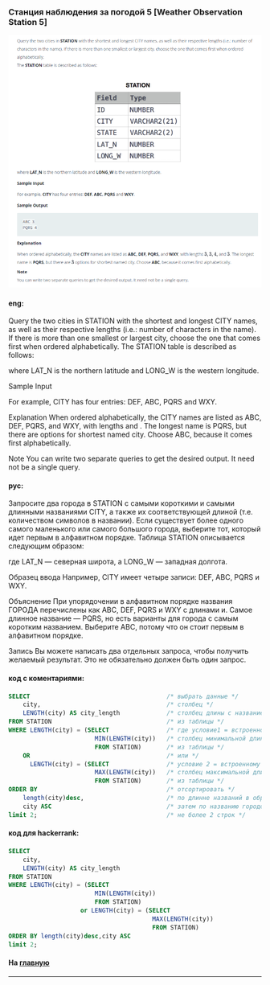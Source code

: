 ### Станция наблюдения за погодой 5 [Weather Observation Station 5]

<img src="./art/10.png" alt="solution" >

#### eng:
Query the two cities in STATION with the shortest and longest CITY names, as well as their respective lengths 
(i.e.: number of characters in the name). If there is more than one smallest or largest city, choose the one that 
comes first when ordered alphabetically.
The STATION table is described as follows:

where LAT_N is the northern latitude and LONG_W is the western longitude.

Sample Input

For example, CITY has four entries: DEF, ABC, PQRS and WXY.

Explanation
When ordered alphabetically, the CITY names are listed as ABC, DEF, PQRS, and WXY, with lengths  and . The longest name
is PQRS, but there are  options for shortest named city. Choose ABC, because it comes first alphabetically.

Note
You can write two separate queries to get the desired output. It need not be a single query.

#### рус:
Запросите два города в STATION с самыми короткими и самыми длинными названиями CITY, а также их соответствующей длиной
(т.е. количеством символов в названии). Если существует более одного самого маленького или самого большого города, 
выберите тот, который идет первым в алфавитном порядке.
Таблица STATION описывается следующим образом:

где LAT_N — северная широта, а LONG_W — западная долгота.

Образец ввода
Например, CITY имеет четыре записи: DEF, ABC, PQRS и WXY.

Объяснение
При упорядочении в алфавитном порядке названия ГОРОДА перечислены как ABC, DEF, PQRS и WXY с длинами и. Самое длинное
название — PQRS, но есть варианты для города с самым коротким названием. Выберите ABC, потому что он стоит первым в 
алфавитном порядке.

Запись
Вы можете написать два отдельных запроса, чтобы получить желаемый результат. Это не обязательно должен быть один запрос.

#### код с коментариями:
```sql
SELECT                                      /* выбрать данные */
    city,                                   /* столбец */
    LENGTH(city) AS city_length             /* столбец длины с названием */
FROM STATION                                /* из таблицы */
WHERE LENGTH(city) = (SELECT                /* где условие1 = встроенному запросу выбора данных */
                        MIN(LENGTH(city))   /* столбец минимальной длинны названий городов */
                        FROM STATION)       /* из таблицы */
    OR                                      /* или */
      LENGTH(city) = (SELECT                /* условие 2 = встроенному запросу выбора данныех*/
                        MAX(LENGTH(city))   /* столбец максимальной длинны названий городов */
                        FROM STATION)       /* из таблицы */
ORDER BY                                    /* отсортировать */
    length(city)desc,                       /* по длинне названий в обратном порядке */
    city ASC                                /* затем по названию городов кодировки аски */
limit 2;                                    /* не более 2 строк */
```

#### код для hackerrank:
```sql
SELECT 
    city, 
    LENGTH(city) AS city_length 
FROM STATION 
WHERE LENGTH(city) = (SELECT 
                        MIN(LENGTH(city)) 
                        FROM STATION) 
                    or LENGTH(city) = (SELECT 
                                        MAX(LENGTH(city)) 
                                        FROM STATION) 
ORDER BY length(city)desc,city ASC 
limit 2;
```


#### На [главную](https://github.com/BEPb/hackerrank_sql#readme)

---